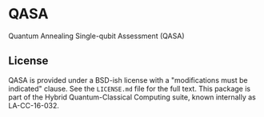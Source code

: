 # QASA
Quantum Annealing Single-qubit Assessment (QASA)

## License
QASA is provided under a BSD-ish license with a "modifications must be indicated" clause.  See the `LICENSE.md` file for the full text.
This package is part of the Hybrid Quantum-Classical Computing suite, known internally as LA-CC-16-032.
